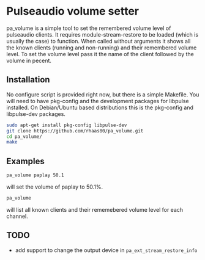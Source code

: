 Pulseaudio volume setter
========================

pa_volume is a simple tool to set the remembered volume level of pulseaudio
clients. It requires module-stream-restore to be loaded (which is usually the
case) to function. When called without arguments it shows all the known clients
(running and non-running) and their remembered volume level. To set the volume
level pass it the name of the client followed by the volume in pecent.

## Installation
No configure script is provided right now, but there is a simple Makefile. You
will need to have pkg-config and the development packages for libpulse installed.
On Debian/Ubuntu based distributions this is the pkg-config and libpulse-dev
packages.

```bash
sudo apt-get install pkg-config libpulse-dev
git clone https://github.com/rhaas80/pa_volume.git
cd pa_volume/
make
```

## Examples

```bash
pa_volume paplay 50.1
```
will set the volume of paplay to 50.1%.

```bash
pa_volume
```
will list all known clients and their rememebered volume level for each
channel.

## TODO
* add support to change the output device in `pa_ext_stream_restore_info`
